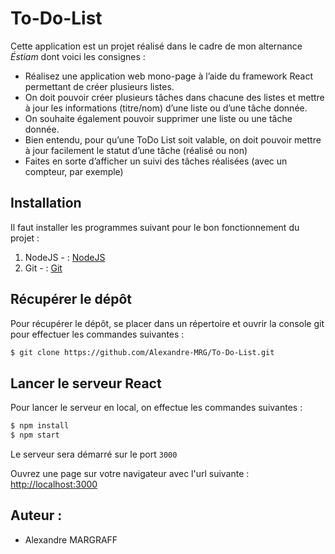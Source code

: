 # To-Do-List

Cette application est un projet réalisé dans le cadre de mon alternance *Éstiam* dont voici les consignes :
- Réalisez une application web mono-page à l’aide du framework React permettant de créer plusieurs listes.
- On doit pouvoir créer plusieurs tâches dans chacune des listes et mettre à jour les informations (titre/nom) d’une liste ou d’une tâche donnée.
- On souhaite également pouvoir supprimer une liste ou une tâche donnée.
- Bien entendu, pour qu’une ToDo List soit valable, on doit pouvoir mettre à jour facilement le statut d’une tâche (réalisé ou non)
- Faites en sorte d’afficher un suivi des tâches réalisées (avec un compteur, par exemple)

## Installation

Il faut installer les programmes suivant pour le bon fonctionnement du projet : 

1. NodeJS - : [NodeJS](https://nodejs.org)
2. Git - : [Git](https://git-scm.com)

## Récupérer le dépôt

Pour récupérer le dépôt, se placer dans un répertoire et ouvrir la console git pour effectuer les commandes suivantes :

```bash
$ git clone https://github.com/Alexandre-MRG/To-Do-List.git
```

## Lancer le serveur React

Pour lancer le serveur en local, on effectue les commandes suivantes :

```bash
$ npm install 
$ npm start
```

Le serveur sera démarré sur le port `3000`

Ouvrez une page sur votre navigateur avec l'url suivante : [http://localhost:3000](http://localhost:3000/)

## Auteur :

- Alexandre MARGRAFF

